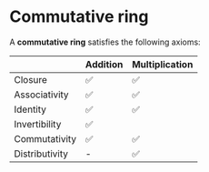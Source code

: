 # Commutative ring

A **commutative ring** satisfies the following axioms:

|                | Addition | Multiplication |
|----------------|----------|----------------|
| Closure        | ✅       | ✅             |
| Associativity  | ✅       | ✅             |
| Identity       | ✅       | ✅             |
| Invertibility  | ✅       |                |
| Commutativity  | ✅       | ✅             |
| Distributivity | -        | ✅             |